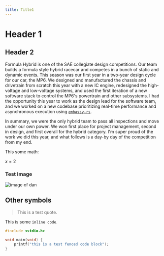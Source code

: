 ```yaml
---
title: Title1
---
```

# Header 1

## Header 2

Formula Hybrid is one of the SAE collegiate design competitions. Our team builds a formula style hybrid racecar and competes in a bunch of static and dynamic events. This season was our first year in a two-year design cycle for our car, the MP6. We designed and manufactured the chassis and drivetrain from scratch this year with a new IC engine, redesigned the high-voltage and low-voltage systems, and used the first iteration of a new software stack to control the MP6's powertrain and other subsystems. I had the opportunity this year to work as the design lead for the software team, and we worked on a new codebase prioritizing real-time performance and asynchronous execution using [`embassy-rs`](https://github.com/embassy-rs/embassy). 

In summary, we were the only hybrid team to pass all inspections and move under our own power. We won first place for project management, second in design, and first overall for the hybrid category. I'm super proud of the work we did this year, and what follows is a day-by day of 
the competition from my end. 

This some math: 

$x = 2$


### Test Image
![image of dan](/grillmaster_dan.jpg "Grillmaster Dan")

## Other symbols

> This is a test quote.

This is some `inline code`. 

```c
#include <stdio.h>

void main(void) {
    printf("this is a test fenced code block");
}
```
